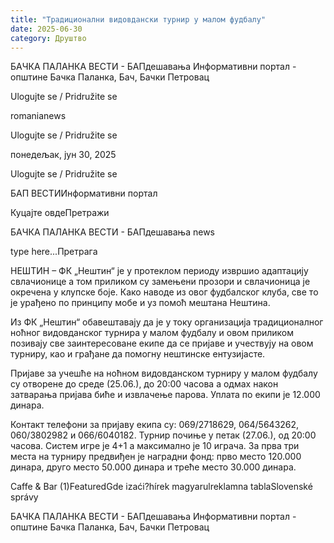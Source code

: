 ```yaml
---
title: "Традиционални видовдански турнир у малом фудбалу"
date: 2025-06-30
category: Друштво
---
```


БАЧКА ПАЛАНКА ВЕСТИ - БАПдешавања Информативни портал - општине Бачка Паланка, Бач, Бачки Петровац

Ulogujte se / Pridružite se

romanianews

Ulogujte se / Pridružite se

понедељак, јун 30, 2025

Ulogujte se / Pridružite se

БАП ВЕСТИИнформативни портал

Куцајте овдеПретражи

БАЧКА ПАЛАНКА ВЕСТИ - БАПдешавања news

type here...Претрага

НЕШТИН – ФК „Нештин“ је у протеклом периоду извршио адаптацију свлачионице а том приликом су замењени прозори и свлачионица је окречена у клупске боје. Како наводе из овог фудбалског клуба, све то је урађено по принципу мобе и уз помоћ мештана Нештина.


Из ФК „Нештин“ обавештавају да је у току организација традиционалног ноћног видовданског турнира у малом фудбалу и овом приликом позивају све заинтересоване екипе да се пријаве и учествују на овом турниру, као и грађане да помогну нештинске ентузијасте.


Пријаве за учешће на ноћном видовданском турниру у малом фудбалу су отворене до среде (25.06.), до 20:00 часова а одмах након затварања пријава биће и извлачење парова. Уплата по екипи је 12.000 динара.


Контакт телефони за пријаву екипа су: 069/2718629, 064/5643262, 060/3802982 и 066/6040182.
Турнир почиње у петак (27.06.), од 20:00 часова. Систем игре је 4+1 а максимално је 10 играча. За прва три места на турниру предвиђен је наградни фонд: прво место 120.000 динара, друго место 50.000 динара и треће место 30.000 динара.

Caffe & Bar (1)FeaturedGde izaći?hírek magyarulreklamna tablaSlovenské správy

БАЧКА ПАЛАНКА ВЕСТИ - БАПдешавања Информативни портал - општине Бачка Паланка, Бач, Бачки Петровац

